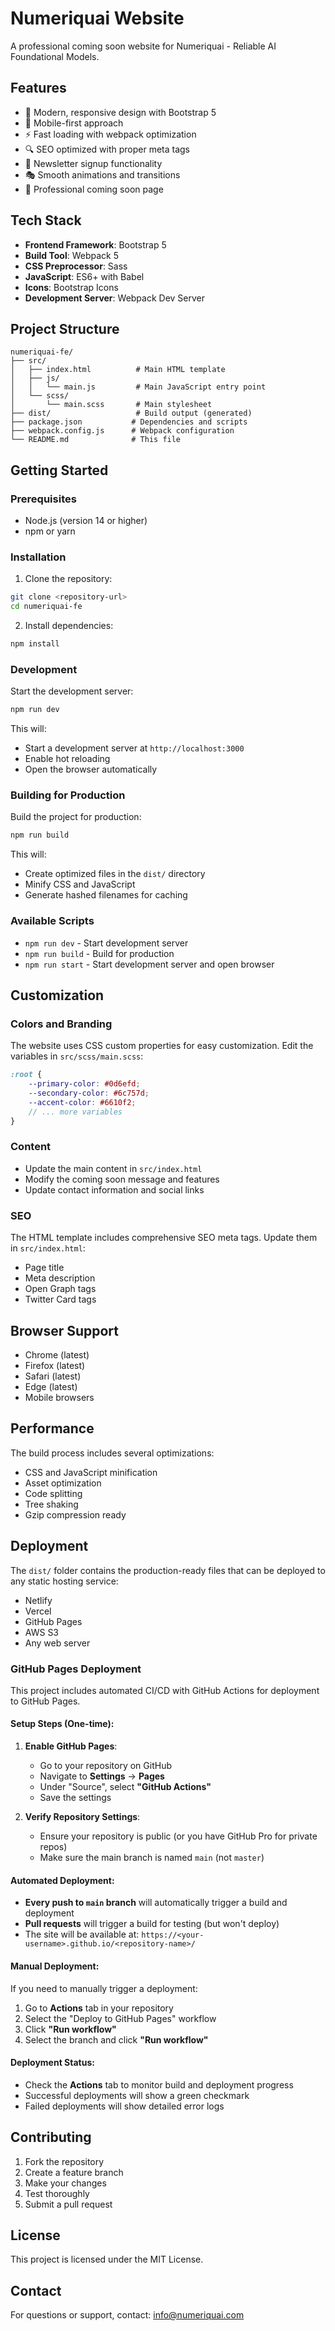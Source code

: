 # Numeriquai Website

A professional coming soon website for Numeriquai - Reliable AI Foundational Models.

## Features

- 🎨 Modern, responsive design with Bootstrap 5
- 📱 Mobile-first approach
- ⚡ Fast loading with webpack optimization
- 🔍 SEO optimized with proper meta tags
- 📧 Newsletter signup functionality
- 🎭 Smooth animations and transitions
- 🎯 Professional coming soon page

## Tech Stack

- **Frontend Framework**: Bootstrap 5
- **Build Tool**: Webpack 5
- **CSS Preprocessor**: Sass
- **JavaScript**: ES6+ with Babel
- **Icons**: Bootstrap Icons
- **Development Server**: Webpack Dev Server

## Project Structure

```
numeriquai-fe/
├── src/
│   ├── index.html          # Main HTML template
│   ├── js/
│   │   └── main.js         # Main JavaScript entry point
│   └── scss/
│       └── main.scss       # Main stylesheet
├── dist/                   # Build output (generated)
├── package.json           # Dependencies and scripts
├── webpack.config.js      # Webpack configuration
└── README.md              # This file
```

## Getting Started

### Prerequisites

- Node.js (version 14 or higher)
- npm or yarn

### Installation

1. Clone the repository:
```bash
git clone <repository-url>
cd numeriquai-fe
```

2. Install dependencies:
```bash
npm install
```

### Development

Start the development server:
```bash
npm run dev
```

This will:
- Start a development server at `http://localhost:3000`
- Enable hot reloading
- Open the browser automatically

### Building for Production

Build the project for production:
```bash
npm run build
```

This will:
- Create optimized files in the `dist/` directory
- Minify CSS and JavaScript
- Generate hashed filenames for caching

### Available Scripts

- `npm run dev` - Start development server
- `npm run build` - Build for production
- `npm run start` - Start development server and open browser

## Customization

### Colors and Branding

The website uses CSS custom properties for easy customization. Edit the variables in `src/scss/main.scss`:

```scss
:root {
    --primary-color: #0d6efd;
    --secondary-color: #6c757d;
    --accent-color: #6610f2;
    // ... more variables
}
```

### Content

- Update the main content in `src/index.html`
- Modify the coming soon message and features
- Update contact information and social links

### SEO

The HTML template includes comprehensive SEO meta tags. Update them in `src/index.html`:

- Page title
- Meta description
- Open Graph tags
- Twitter Card tags

## Browser Support

- Chrome (latest)
- Firefox (latest)
- Safari (latest)
- Edge (latest)
- Mobile browsers

## Performance

The build process includes several optimizations:

- CSS and JavaScript minification
- Asset optimization
- Code splitting
- Tree shaking
- Gzip compression ready

## Deployment

The `dist/` folder contains the production-ready files that can be deployed to any static hosting service:

- Netlify
- Vercel
- GitHub Pages
- AWS S3
- Any web server

### GitHub Pages Deployment

This project includes automated CI/CD with GitHub Actions for deployment to GitHub Pages.

#### Setup Steps (One-time):

1. **Enable GitHub Pages**:
   - Go to your repository on GitHub
   - Navigate to **Settings** → **Pages**
   - Under "Source", select **"GitHub Actions"**
   - Save the settings

2. **Verify Repository Settings**:
   - Ensure your repository is public (or you have GitHub Pro for private repos)
   - Make sure the main branch is named `main` (not `master`)

#### Automated Deployment:

- **Every push to `main` branch** will automatically trigger a build and deployment
- **Pull requests** will trigger a build for testing (but won't deploy)
- The site will be available at: `https://<your-username>.github.io/<repository-name>/`

#### Manual Deployment:

If you need to manually trigger a deployment:
1. Go to **Actions** tab in your repository
2. Select the "Deploy to GitHub Pages" workflow
3. Click **"Run workflow"**
4. Select the branch and click **"Run workflow"**

#### Deployment Status:

- Check the **Actions** tab to monitor build and deployment progress
- Successful deployments will show a green checkmark
- Failed deployments will show detailed error logs

## Contributing

1. Fork the repository
2. Create a feature branch
3. Make your changes
4. Test thoroughly
5. Submit a pull request

## License

This project is licensed under the MIT License.

## Contact

For questions or support, contact: info@numeriquai.com 
